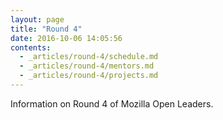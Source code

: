```yaml
---
layout: page
title: "Round 4"
date: 2016-10-06 14:05:56
contents:
  - _articles/round-4/schedule.md
  - _articles/round-4/mentors.md
  - _articles/round-4/projects.md
---
```


Information on Round 4 of Mozilla Open Leaders.